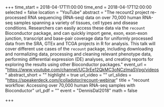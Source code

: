 +++
time_start = 2018-04-17T11:00:00
time_end = 2018-04-17T12:00:00
selected = false
location = "YouTube"
abstract = "The recount2 project re-processed RNA sequencing (RNA-seq) data on over 70,000 human RNA-seq samples spanning a variety of tissues, cell types and disease conditions. Researchers can easily access these data via the `recount` Bioconductor package, and can quickly import gene, exon, exon-exon junction, transcript and base-pair coverage data for uniformly processed data from the SRA, GTEx and TCGA projects in R for analysis. This talk will cover different use cases of the `recount` package, including downloading and normalizing data, processing and cleaning relevant phenotype data, performing differential expression (DE) analyses, and creating reports for exploring the results using other Bioconductor packages."
event_url = "https://www.youtube.com/channel/UC3rEe12QkMC3oNCzImaSVpg/videos"
abstract_short = ""
highlight = true
url_video = ""
url_slides = "https://speakerdeck.com/lcolladotor/recount-webinar"
title = "recount workflow: Accessing over 70,000 human RNA-seq samples with Bioconductor"
url_pdf = ""
event = "DennisDal2018"
math = false

+++

